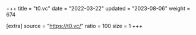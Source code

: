 +++
title = "t0.vc"
date = "2022-03-22"
updated = "2023-08-06"
weight = 674

[extra]
source = "https://t0.vc/"
ratio = 100
size = 1
+++
